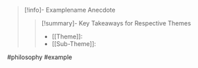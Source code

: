 > [!info]- Examplename
> Anecdote
> > [!summary]- Key Takeaways for Respective Themes
> > - [[Theme]]: 
> > - [[Sub-Theme]]: 

#philosophy #example 
